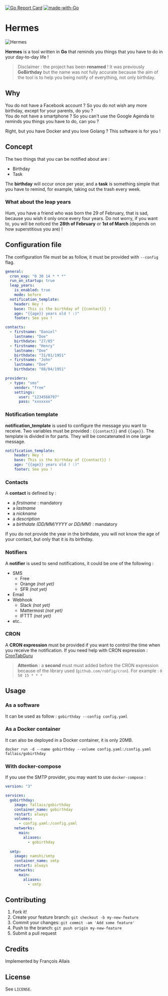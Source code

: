 [![Go Report Card](https://goreportcard.com/badge/github.com/fallais/hermes)](https://goreportcard.com/report/github.com/fallais/hermes)
[![made-with-Go](https://img.shields.io/badge/Made%20with-Go-1f425f.svg)](http://golang.org)

# Hermes

![Hermes](https://github.com/fallais/gobirthday/blob/master/assets/logo.png)

**Hermes** is a tool written in **Go** that reminds you things that you have to do in your day-to-day life !

> Disclaimer : the project has been **renamed** ! It was previously **GoBirthday** but the name was not fully accurate because the aim of the tool is to help you being notify of everything, not only birthday.

## Why

You do not have a Facebook account ? So you do not wish any more birthday, except for your parents, do you ?  
You do not have a smartphone ? So you can't use the Google Agenda to reminds you things you have to do, can you ?

Right, but you have Docker and you love Golang ? This software is for you !

## Concept

The two things that you can be notified about are :
 - Birthday
 - Task

The **birthday** will occur once per year, and a **task** is something simple that you have to remind, for example, taking out the trash every week.

### What about the leap years

Hum, you have a friend who was born the 29 of February, that is sad, because you wish it only once every four years. Do not worry, if you want to, you will be noticed the **28th of February** or **1st of March** (depends on how superstitious you are) !

## Configuration file

The configuration file must be as follow, it must be provided with `--config` flag.

```yaml
general:
  cron_exp: "0 30 14 * * *"
  run_on_startup: true
  leap_years:
    is_enabled: true
    mode: before
  notification_template:
    header: Hey !
    base: This is the birthday of {{contact}} !
    age: "{{age}} years old ! :)"
    footer: See you !

contacts:
  - firstname: "Daniel"
    lastname: "Doe"
    birthdate: "27/05"
  - firstname: "Henry"
    lastname: "Doe"
    birthdate: "31/01/1951"
  - firstname: "John"
    lastname: "Doe"
    birthdate: "08/04/1951"

providers:
  - type: "sms"
    vendor: "free"
    settings:
      user: "1234568797"
      pass: "xxxxxxx"
```

### Notification template

**notification_template** is used to configure the message you want to receive. Two variables must be provided : `{{contact}}` and `{{age}}`. The template is divided in for parts. They will be concatenated in one large message.

```yaml
notification_template:
    header: Hey !
    base: This is the birthday of {{contact}} !
    age: "{{age}} years old ! :)"
    footer: See you !
```

### Contacts

A **contact** is defined by :

- a *firstname* : mandatory
- a *lastname*
- a *nickname*
- a *description*
- a *birthdate (DD/MM/YYYY or DD/MM)* : mandatory

If you do not provide the year in the birthdate, you will not know the age of your contact, but only that it is its birthday.

### Notifiers

A **notifier** is used to send notifications, it could be one of the following :

- SMS
  - Free
  - Orange *(not yet)*
  - SFR *(not yet)*
- Email
- Webhook
  - Slack *(not yet)*
  - Mattermost *(not yet)*
  - IFTTT *(not yet)*
- etc..

### CRON

A **CRON expression** must be provided if you want to control the time when you receive the notification. If you need help with CRON expression : [CronTabGuru](https://crontab.guru/)

> **Attention** : a **second** must must added before the CRON expression because of the library used (`github.com/robfig/cron`). For example : `0 50 15 * * *`

## Usage

### As a software

It can be used as follow : `gobirthday --config config.yaml`

### As a Docker container

It can also be deployed in a Docker container, it is only 20MB.

`docker run -d --name gobirthday --volume config.yaml:/config.yaml fallais/gobirthday`

### With docker-compose

If you use the SMTP provider, you may want to use `docker-compose` :

```yaml
version: "3"

services:
  gobirthday:
    image: fallais/gobirthday
    container_name: gobirthday
    restart: always
    volumes:
      - config.yaml:/config.yaml
    networks:
      main:
        aliases:
          - gobirthday
  
  smtp:
    image: namshi/smtp
    container_name: smtp
    restart: always
    networks:
      main:
        aliases:
          - smtp
```

## Contributing

1. Fork it!
2. Create your feature branch: `git checkout -b my-new-feature`
3. Commit your changes: `git commit -am 'Add some feature'`
4. Push to the branch: `git push origin my-new-feature`
5. Submit a pull request

## Credits

Implemented by François Allais

## License

See `LICENSE`.